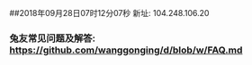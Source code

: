 ##2018年09月28日07时12分07秒 新址: 104.248.106.20
### 兔友常见问题及解答: https://github.com/wanggonging/d/blob/w/FAQ.md
